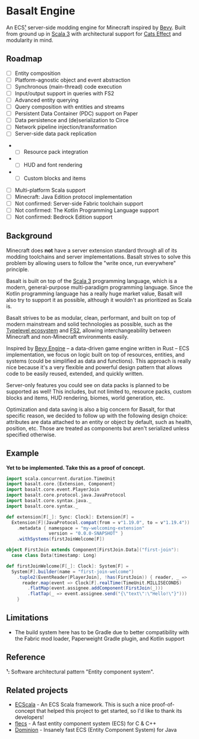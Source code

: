 # Basalt Engine

An ECS[¹](#reference) server-side modding engine for Minecraft inspired by [Bevy]. Built from 
ground up in [Scala 3] with architectural support for [Cats Effect] and modularity in mind.

[Bevy]: https://bevyengine.org
[Bevy Engine]: https://bevyengine.org
[Scala 3]: https://scala-lang.org
[Cats Effect]: https://typelevel.org/cats-effect/

## Roadmap

* [ ] Entity composition
* [ ] Platform-agnostic object and event abstraction
* [ ] Synchronous (main-thread) code execution
* [ ] Input/output support in queries with FS2
* [ ] Advanced entity querying
* [ ] Query composition with entities and streams
* [ ] Persistent Data Container (PDC) support on Paper
* [ ] Data persistence and (de)serialization to Circe
* [ ] Network pipeline injection/transformation
* [ ] Server-side data pack replication
* * [ ] Resource pack integration
* * [ ] HUD and font rendering
* * [ ] Custom blocks and items
* [ ] Multi-platform Scala support
* [ ] Minecraft: Java Edition protocol implementation
* [ ] Not confirmed: Server-side Fabric toolchain support
* [ ] Not confirmed: The Kotlin Programming Language support
* [ ] Not confirmed: Bedrock Edition support

## Background

Minecraft does **not** have a server extension standard through all of its modding toolchains and server 
implementations. Basalt strives to solve this problem by allowing users to follow the "write once, run
everywhere" principle.

Basalt is built on top of the [Scala 3] programming language, which is a modern, general-purpose
multi-paradigm programming language. Since the Kotlin programming language has a really huge market
value, Basalt will also try to support it as possible, although it wouldn't as prioritized as Scala
is.

Basalt strives to be as modular, clean, performant, and built on top of modern mainstream and solid
technologies as possible, such as the [Typelevel ecosystem] and [FS2], allowing interchangeability
between Minecraft and non-Minecraft environments easily.

Inspired by [Bevy Engine] – a data-driven game engine written in Rust – ECS implementation, we focus on
logic built on top of resources, entities, and systems (could be simplified as data and functions).
This approach is really nice because it's a very flexible and powerful design pattern that allows
code to be easily reused, extended, and quickly written.

Server-only features you could see on data packs is planned to be supported as well! This includes, but
not limited to, resource packs, custom blocks and items, HUD rendering, biomes, world generation, etc.

Optimization and data saving is also a big concern for Basalt, for that specific reason, we decided to
follow up with the following design choice: attributes are data attached to an entity or object by default,
such as health, position, etc. Those are treated as components but aren't serialized unless specified 
otherwise.

[Typelevel ecosystem]: https://typelevel.org
[FS2]: https://fs2.io

## Example

**Yet to be implemented. Take this as a proof of concept.**

```scala
import scala.concurrent.duration.TimeUnit
import basalt.core.{Extension, Component}
import basalt.core.event.PlayerJoin
import basalt.core.protocol.java.JavaProtocol
import basalt.core.syntax.java._
import basalt.core.syntax._

def extension[F[_]: Sync: Clock]: Extension[F] =
  Extension[F](JavaProtocol.compat(from = v"1.19.0", to = v"1.19.4"))
    .metadata { namespace = "my-welcoming-extension"
                version = "0.0.0-SNAPSHOT" }
    .withSystems(firstJoinWelcome[F]) 

object FirstJoin extends Component[FirstJoin.Data]("first-join"):
  case class Data(timestamp: Long)

def firstJoinWelcome[F[_]: Clock]: System[F] =
  System[F].builder(name = "first-join-welcome")
    .tuple2(EventReader[PlayerJoin], !has(FirstJoin)) { reader, _ =>
      reader.map(event => Clock[F].realTime(TimeUnit.MILLISECONDS)
        .flatMap(event.assignee.addComponent(FirstJoin(_)))
        .flatTap(_ => event.assignee.send("{\"text\":\"Hello!\"}")))
    }
```

## Limitations

* The build system here has to be Gradle due to better compatibility with the Fabric mod loader, Paperweight
  Gradle plugin, and Kotlin support

## Reference

**¹:** Software architectural pattern "Entity component system".

## Related projects

- [ECScala](https://github.com/atedeg/ecscala) - An ECS Scala framework. This is such a nice proof-of-concept that 
  helped this project to get started, so I'd like to thank its developers!
- [flecs](https://github.com/SanderMertens/flecs) - A fast entity component system (ECS) for C & C++
- [Dominion](https://github.com/dominion-dev/dominion-ecs-java) - Insanely fast ECS (Entity Component System) for Java


